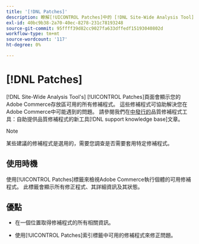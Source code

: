```yaml
---
title: '[!DNL Patches]'
description: 瞭解[!UICONTROL Patches]中的 [!DNL Site-Wide Analysis Tool]標籤、使用時間及其優點。
exl-id: 40bc9b38-2a70-40ec-8278-231c78193248
source-git-commit: 95ffff39d82cc9027fa633dffedf15193040802d
workflow-type: tm+mt
source-wordcount: '117'
ht-degree: 0%

---
```


# [!DNL Patches]

[!DNL Site-Wide Analysis Tool's] [!UICONTROL Patches]頁面會顯示您的Adobe Commerce存放區可用的所有修補程式。 這些修補程式可協助解決您在Adobe Commerce中可能遇到的問題。 請參閱我們在[中發行的](https://support.magento.com/hc/en-us/articles/360047139492)品質修補程式工具：自助提供品質修補程式的新工具[!DNL support knowledge base]文章。

>[!NOTE]
>
>某些建議的修補程式是選用的，需要您調查是否需要套用特定修補程式。

## 使用時機

使用[!UICONTROL Patches]標籤來檢視Adobe Commerce執行個體的可用修補程式。 此標籤會顯示所有修正程式、其詳細資訊及其狀態。

## 優點

* 在一個位置取得修補程式的所有相關資訊。

* 使用[!UICONTROL Patches]索引標籤中可用的修補程式來修正問題。
